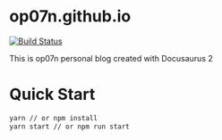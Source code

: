 # op07n.github.io 
[![Build Status](https://travis-ci.com/op07n/op07n.github.io.svg?branch=source)](https://travis-ci.com/op07n/op07n.github.io)

This is op07n personal blog created with Docusaurus 2

# Quick Start

```bash
yarn // or npm install
yarn start // or npm run start
```
